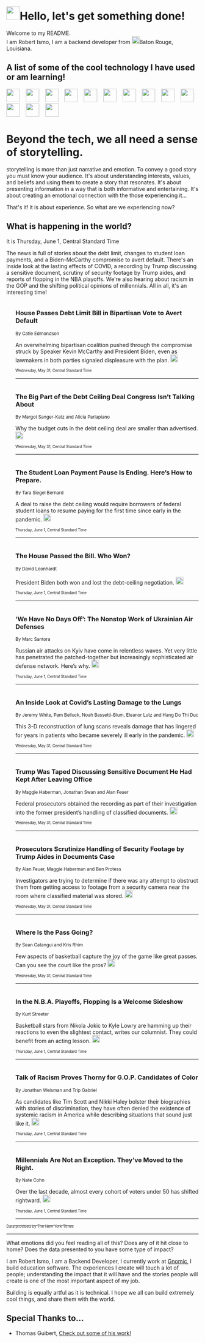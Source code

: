 <h1><img src="https://emojis.slackmojis.com/emojis/images/1643514375/3493/hot-coffee.gif?1643514375" width="35"/>Hello, let's get something done!</h1>

<p>Welcome to my README.<br/>
I am Robert Ismo, I am a backend developer from <img src="https://emojis.slackmojis.com/emojis/images/1638395689/50435/moulin_rouge.png?1638395689" width="20"/>Baton Rouge, Louisiana.</p>
<h2>A list of some of the cool technology I have used or am learning!</h2>
<p>
<img src="https://emojis.slackmojis.com/emojis/images/1643516091/21142/meow_bongotap.gif?1643516091" width="35" alt="">
<img src="https://img.shields.io/badge/Favorite%20Frontend%20Framework-SvelteKit-f83903" alt="">
<img src="https://img.shields.io/badge/Second%20Favorite-Vue-40b581" alt="">
<img src="https://img.shields.io/badge/Most%20Used%20Runtime-Nodejs-78b061" alt="">
<img src="https://emojis.slackmojis.com/emojis/images/1643517416/34482/fire.gif?1643517416" width="35" alt="">
<img src="https://img.shields.io/badge/Javascript%20But%20Better-Typescript-0078ca" alt="">
<img src="https://img.shields.io/badge/Favorite%20Language-Elixir-3e244d" alt="">
<img src="https://img.shields.io/badge/Containerize%20Everything-Docker-6ac9ef" alt="">
<img src="https://emojis.slackmojis.com/emojis/images/1643514596/5999/meow_party.gif?1643514596" width="35" alt="">
<img src="https://img.shields.io/badge/API%20Love%20Language-Graphql-de32a5" alt="">
<img src="https://img.shields.io/badge/Our%20Favorite%20Version%20Controller-Git-e94f33" alt="">
<img src="https://img.shields.io/badge/Favorite%20Database-Redis-d42d1d" alt="">
<img src="https://emojis.slackmojis.com/emojis/images/1643514559/5584/deployparrot.gif?1643514559" width="35" alt="">
<img src="https://img.shields.io/badge/Container%20Interstate-RabbitMQ-f66200" alt="">
<img src="https://img.shields.io/badge/Gotta%20Learn-Kubernetes-316adf" alt="">
<img src="https://img.shields.io/badge/Really%20Mature%20Now-WASM-654fef" alt="">
<img src="https://emojis.slackmojis.com/emojis/images/1666642497/61942/dance_vibe.gif?1666642497" width="35" alt="">
<img src="https://img.shields.io/badge/For%20My%20M1-ARM64-657d96" alt="">
<img src="https://img.shields.io/badge/Loving%20This%20So%20Much-TailwindCSS-17bcb5" alt="">
<img src="https://img.shields.io/badge/Cool%20Build%20Tool-Vite-f9cb24" alt="">
<img src="https://emojis.slackmojis.com/emojis/images/1669231376/62819/working-on-it.gif?1669231376" width="35" alt="">
<img src="https://img.shields.io/badge/Fun%20and%20Easy%20Database-MongoDB-5f8c49" alt="">
<img src="https://img.shields.io/badge/JS%20Life%20Support-NPM-c73737" alt="">
<img src="https://img.shields.io/badge/I%20Liked%20It-DynamoDB-0073b9" alt="">
<img src="https://emojis.slackmojis.com/emojis/images/1643514045/46/question.gif?1643514045" width="35" alt="">
<img src="https://img.shields.io/badge/cool-React-60d6f9" alt="">
<img src="https://img.shields.io/badge/Future%20Big%20Project-Lambda-f37e00" alt="">
<img src="https://img.shields.io/badge/NPM%20But%20Better-PNPM-f1aa07" alt="">
<img src="https://emojis.slackmojis.com/emojis/images/1643514943/9662/fbwow.gif?1643514943" width="35" alt="">
<img src="https://img.shields.io/badge/First%20Language-C-662079" alt="">
<img src="https://img.shields.io/badge/Where%20I%20Deploy%20Frontend-Vercel-000000" alt="">
<img src="https://img.shields.io/badge/Who%20Does%20not%20Want%20an%20App-Swift-f9492a" alt="">
<img src="https://emojis.slackmojis.com/emojis/images/1643514058/151/javascript.png?1643514058" width="35" alt="">
<img src="https://img.shields.io/badge/cool-Python-fbd542" alt="">
<img src="https://img.shields.io/badge/Favorite%20Something-Stripe-656cdc" alt="">
<img src="https://img.shields.io/badge/Of%20Course-HTML5-ed6327" alt="">
<img src="https://emojis.slackmojis.com/emojis/images/1660415405/60731/bomb.gif?1660415405" width="35" alt="">
<img src="https://img.shields.io/badge/hate-CSS-2964ec" alt="">
<img src="https://img.shields.io/badge/Learning-CircleCI-141215" alt="">
<img src="https://img.shields.io/badge/Learning-Rust-fbbb3b" alt="">
<img src="https://emojis.slackmojis.com/emojis/images/1660415397/60712/writing-hand.gif?1660415397" width="35" alt="">
<img src="https://img.shields.io/badge/Dev%20Browser%20of%20Choice-Firefox-cc4e26" alt="">
<img src="https://img.shields.io/badge/Recoverying%20From%20Windows-UNIX-1781e3" alt="">
<img src="https://img.shields.io/badge/LOVE-LogSeq-90c1c2" alt="">
<img src="https://emojis.slackmojis.com/emojis/images/1643514066/223/kirby.gif?1643514066" width="35" alt="">
<img src="https://img.shields.io/badge/Daily%20Driver-MacOS-e6e6e8" alt="">
<img src="https://img.shields.io/badge/Git%20Server-Github-000000" alt="">
<img src="https://img.shields.io/badge/enjoyable-EC2-f17428" alt="">
<img src="https://emojis.slackmojis.com/emojis/images/1643514239/2069/excited.gif?1643514239" width="35" alt="">
</p>
<h1>Beyond the tech, we all need a sense of storytelling.</h1>
<p>storytelling is more than just narrative and emotion. To convey a good story you must know your audience. It's about understanding interests, values, and beliefs and using them to create a story that resonates. It's about presenting information in a way that is both informative and entertaining. It's about creating an emotional connection with the those experiencing it...</p>
<p>That's it! it is about experience. So what are we experiencing now?</p>
<h2>What is happening in the world?</h2>
<p>It is Thursday, June 1, Central Standard Time</p>
<p>
The news is full of stories about the debt limit, changes to student loan payments, and a Biden-McCarthy compromise to avert default. There&#39;s an inside look at the lasting effects of COVID, a recording by Trump discussing a sensitive document, scrutiny of security footage by Trump aides, and reports of flopping in the NBA playoffs. We&#39;re also hearing about racism in the GOP and the shifting political opinions of millennials. All in all, it&#39;s an interesting time!</p>
<ol>
<img src="https://img.shields.io/badge/-us-blue" alt="">
<h3>House Passes Debt Limit Bill in Bipartisan Vote to Avert Default</h3>
<sub>By Catie Edmondson</sub>
<p>An overwhelming bipartisan coalition pushed through the compromise struck by Speaker Kevin McCarthy and President Biden, even as lawmakers in both parties signaled displeasure with the plan.  <a href="https://nyti.ms/43C86mP"><img src="https://developer.nytimes.com/files/poweredby_nytimes_30b.png?v=1583354208352" height="20"></a></p>
<sub><sub>Wednesday, May 31, Central Standard Time</sub></sub>
<hr/>
<img src="https://img.shields.io/badge/-upshot-blue" alt="">
<h3>The Big Part of the Debt Ceiling Deal Congress Isn’t Talking About</h3>
<sub>By Margot Sanger-Katz and Alicia Parlapiano</sub>
<p>Why the budget cuts in the debt ceiling deal are smaller than advertised.  <a href="https://nyti.ms/3IPg3Np"><img src="https://developer.nytimes.com/files/poweredby_nytimes_30b.png?v=1583354208352" height="20"></a></p>
<sub><sub>Wednesday, May 31, Central Standard Time</sub></sub>
<hr/>
<img src="https://img.shields.io/badge/-your-money-blue" alt="">
<h3>The Student Loan Payment Pause Is Ending. Here’s How to Prepare.</h3>
<sub>By Tara Siegel Bernard</sub>
<p>A deal to raise the debt ceiling would require borrowers of federal student loans to resume paying for the first time since early in the pandemic.  <a href="https://nyti.ms/3C7zM7i"><img src="https://developer.nytimes.com/files/poweredby_nytimes_30b.png?v=1583354208352" height="20"></a></p>
<sub><sub>Thursday, June 1, Central Standard Time</sub></sub>
<hr/>
<img src="https://img.shields.io/badge/-briefing-blue" alt="">
<h3>The House Passed the Bill. Who Won?</h3>
<sub>By David Leonhardt</sub>
<p>President Biden both won and lost the debt-ceiling negotiation.  <a href="https://nyti.ms/3OQL8nQ"><img src="https://developer.nytimes.com/files/poweredby_nytimes_30b.png?v=1583354208352" height="20"></a></p>
<sub><sub>Thursday, June 1, Central Standard Time</sub></sub>
<hr/>
<img src="https://img.shields.io/badge/-world-blue" alt="">
<h3>‘We Have No Days Off’: The Nonstop Work of Ukrainian Air Defenses</h3>
<sub>By Marc Santora</sub>
<p>Russian air attacks on Kyiv have come in relentless waves. Yet very little has penetrated the patched-together but increasingly sophisticated air defense network. Here’s why.  <a href="https://nyti.ms/3WYZ2X7"><img src="https://developer.nytimes.com/files/poweredby_nytimes_30b.png?v=1583354208352" height="20"></a></p>
<sub><sub>Thursday, June 1, Central Standard Time</sub></sub>
<hr/>
<img src="https://img.shields.io/badge/-health-blue" alt="">
<h3>An Inside Look at Covid’s Lasting Damage to the Lungs</h3>
<sub>By Jeremy White, Pam Belluck, Noah Bassetti-Blum, Eleanor Lutz and Hang Do Thi Duc</sub>
<p>This 3-D reconstruction of lung scans reveals damage that has lingered for years in patients who became severely ill early in the pandemic.  <a href="https://nyti.ms/3IOBMFe"><img src="https://developer.nytimes.com/files/poweredby_nytimes_30b.png?v=1583354208352" height="20"></a></p>
<sub><sub>Wednesday, May 31, Central Standard Time</sub></sub>
<hr/>
<img src="https://img.shields.io/badge/-us-blue" alt="">
<h3>Trump Was Taped Discussing Sensitive Document He Had Kept After Leaving Office</h3>
<sub>By Maggie Haberman, Jonathan Swan and Alan Feuer</sub>
<p>Federal prosecutors obtained the recording as part of their investigation into the former president’s handling of classified documents.  <a href="https://nyti.ms/3qivozN"><img src="https://developer.nytimes.com/files/poweredby_nytimes_30b.png?v=1583354208352" height="20"></a></p>
<sub><sub>Wednesday, May 31, Central Standard Time</sub></sub>
<hr/>
<img src="https://img.shields.io/badge/-us-blue" alt="">
<h3>Prosecutors Scrutinize Handling of Security Footage by Trump Aides in Documents Case</h3>
<sub>By Alan Feuer, Maggie Haberman and Ben Protess</sub>
<p>Investigators are trying to determine if there was any attempt to obstruct them from getting access to footage from a security camera near the room where classified material was stored.  <a href="https://nyti.ms/3WY6C4h"><img src="https://developer.nytimes.com/files/poweredby_nytimes_30b.png?v=1583354208352" height="20"></a></p>
<sub><sub>Wednesday, May 31, Central Standard Time</sub></sub>
<hr/>
<img src="https://img.shields.io/badge/-sports-blue" alt="">
<h3>Where Is the Pass Going?</h3>
<sub>By Sean Catangui and Kris Rhim</sub>
<p>Few aspects of basketball capture the joy of the game like great passes. Can you see the court like the pros?  <a href="https://nyti.ms/3oJ6GrC"><img src="https://developer.nytimes.com/files/poweredby_nytimes_30b.png?v=1583354208352" height="20"></a></p>
<sub><sub>Wednesday, May 31, Central Standard Time</sub></sub>
<hr/>
<img src="https://img.shields.io/badge/-sports-blue" alt="">
<h3>In the N.B.A. Playoffs, Flopping Is a Welcome Sideshow</h3>
<sub>By Kurt Streeter</sub>
<p>Basketball stars from Nikola Jokic to Kyle Lowry are hamming up their reactions to even the slightest contact, writes our columnist. They could benefit from an acting lesson.  <a href="https://nyti.ms/42gJrTy"><img src="https://developer.nytimes.com/files/poweredby_nytimes_30b.png?v=1583354208352" height="20"></a></p>
<sub><sub>Thursday, June 1, Central Standard Time</sub></sub>
<hr/>
<img src="https://img.shields.io/badge/-us-blue" alt="">
<h3>Talk of Racism Proves Thorny for G.O.P. Candidates of Color</h3>
<sub>By Jonathan Weisman and Trip Gabriel</sub>
<p>As candidates like Tim Scott and Nikki Haley bolster their biographies with stories of discrimination, they have often denied the existence of systemic racism in America while describing situations that sound just like it.  <a href="https://nyti.ms/3IRTg3o"><img src="https://developer.nytimes.com/files/poweredby_nytimes_30b.png?v=1583354208352" height="20"></a></p>
<sub><sub>Thursday, June 1, Central Standard Time</sub></sub>
<hr/>
<img src="https://img.shields.io/badge/-upshot-blue" alt="">
<h3>Millennials Are Not an Exception. They’ve Moved to the Right.</h3>
<sub>By Nate Cohn</sub>
<p>Over the last decade, almost every cohort of voters under 50 has shifted rightward.  <a href="https://nyti.ms/3OLu5U9"><img src="https://developer.nytimes.com/files/poweredby_nytimes_30b.png?v=1583354208352" height="20"></a></p>
<sub><sub>Thursday, June 1, Central Standard Time</sub></sub>
<hr/>
</ol>
<a href="https://developer.nytimes.com"><sub><sub>Data provided by The New York Times</sub></sub></a>
<hr/>
<p>What emotions did you feel reading all of this? Does any of it hit close to home? Does the data presented to you have some type of impact?</p>
<p>I am Robert Ismo, I am a Backend Developer, I currently work at <a href="https://gnomic.education/">Gnomic</a>, I build education software. The experiences I create will touch a lot of people; understanding the impact that it will have and the stories people will create is one of the most important aspect of my job.</p>
<p>Building is equally artful as it is technical. I hope we all can build extremely cool things, and share them with the world.</p>
<h2>Special Thanks to...</h2>
<ul>
<li>Thomas Guibert, <a href="https://github.com/thmsgbrt/thmsgbrt">Check out some of his work!</a></li>
</ul>